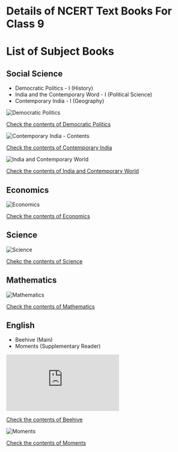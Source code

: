 # Details of NCERT Text Books For Class 9


# List of Subject Books

## Social Science
 * Democratic Politics - I (History)
 * India and the Contemporary Word - I (Political Science) 
 * Contemporary India - I (Geography)
 
 ![Democratic Politics](https://github.com/srisivan/Class-9/blob/master/books/Democratic-Plotics.jpg)
 
 [Check the contents of Democratic Politics](https://github.com/srisivan/Class-9/blob/master/books/Democratic-India.pdf)
 
 
 ![Contemporary India - Contents](https://github.com/srisivan/Class-9/blob/master/books/ncert-ci.jpg)
 
 [Check the contents of Contemporary India](https://github.com/srisivan/Class-9/blob/master/books/Contemporary-India-Contents.pdf)
 
 ![India and Contemporary World](https://github.com/srisivan/Class-9/blob/master/books/Contemporary-India%202.jpg)
 
 [Check the contents of India and Contemporary World](https://github.com/srisivan/Class-9/blob/master/books/Contemporary-India%202.pdf)
 
## Economics

 ![Economics](https://github.com/srisivan/Class-9/blob/master/books/Economics.jpg)
 
 [Check the contents of Economics](https://github.com/srisivan/Class-9/blob/master/books/Economics-COntents.pdf)

## Science

 ![Science](https://github.com/srisivan/Class-9/blob/master/books/Science.jpg)
 
 [Chekc the contents of Science](https://github.com/srisivan/Class-9/blob/master/books/Science-Contents.pdf)

## Mathematics

 ![Mathematics](https://github.com/srisivan/Class-9/blob/master/books/Mathematics.jpg)
 
 [Check the contents of Mathematics](https://github.com/srisivan/Class-9/blob/master/books/Maths-Contents.pdf)
 
 
 
## English

 * Beehive (Main)
 * Moments (Supplementary Reader)
 
 ![Beehive - Contents](https://github.com/srisivan/Class-9/blob/master/books/Beehive-Contents.pdf)
 
 
 [Check the contents of Beehive](https://github.com/srisivan/Class-9/blob/master/books/Beehive.jpg)
 
 
 
 ![Moments](https://github.com/srisivan/Class-9/blob/master/books/Moments.jpg)

 [Check the contents of Moments](https://github.com/srisivan/Class-9/blob/master/books/Moments-Contents.pdf)
 
